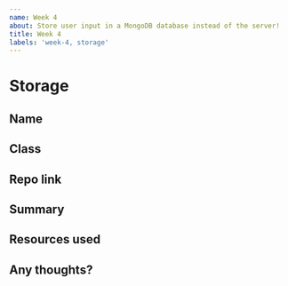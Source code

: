 ```yaml
---
name: Week 4
about: Store user input in a MongoDB database instead of the server!
title: Week 4
labels: 'week-4, storage'
---
```


# Storage

## Name
<!-- Add your name here-->

## Class
<!-- Add your class (tech-x) here -->

## Repo link
<!-- Include a link to your repository -->

## Summary
<!-- A summary of what you did. What progress did you make? -->

## Resources used
<!-- What resources did you use? -->

## Any thoughts?
<!-- Let us know what you thought of the homework, and give us any feedback. What parts did you find difficult? -->
